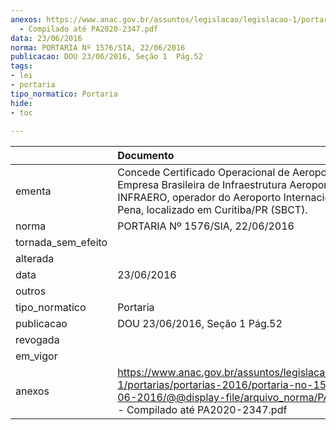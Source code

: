 ```yaml
---
anexos: https://www.anac.gov.br/assuntos/legislacao/legislacao-1/portarias/portarias-2016/portaria-no-1576-sia-22-06-2016/@@display-file/arquivo_norma/PA2016-1576
  - Compilado até PA2020-2347.pdf
data: 23/06/2016
norma: PORTARIA Nº 1576/SIA, 22/06/2016
publicacao: DOU 23/06/2016, Seção 1  Pág.52
tags:
- lei
- portaria
tipo_normatico: Portaria
hide: 
- toc 
 
---
```


|                    | Documento                                                                                                                                                                                        |
|:-------------------|:-------------------------------------------------------------------------------------------------------------------------------------------------------------------------------------------------|
| ementa             | Concede Certificado Operacional de Aeroporto à Empresa Brasileira de Infraestrutura Aeroportuária - INFRAERO, operador do Aeroporto Internacional Afonso Pena, localizado em Curitiba/PR (SBCT). |
| norma              | PORTARIA Nº 1576/SIA, 22/06/2016                                                                                                                                                                 |
| tornada_sem_efeito |                                                                                                                                                                                                  |
| alterada           |                                                                                                                                                                                                  |
| data               | 23/06/2016                                                                                                                                                                                       |
| outros             |                                                                                                                                                                                                  |
| tipo_normatico     | Portaria                                                                                                                                                                                         |
| publicacao         | DOU 23/06/2016, Seção 1  Pág.52                                                                                                                                                                  |
| revogada           |                                                                                                                                                                                                  |
| em_vigor           |                                                                                                                                                                                                  |
| anexos             | https://www.anac.gov.br/assuntos/legislacao/legislacao-1/portarias/portarias-2016/portaria-no-1576-sia-22-06-2016/@@display-file/arquivo_norma/PA2016-1576 - Compilado até PA2020-2347.pdf       |
